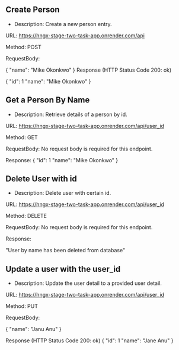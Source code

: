 ## Create Person
* Description: Create a new person entry.

URL: https://hngx-stage-two-task-app.onrender.com/api

Method: POST

RequestBody:

{
"name": "Mike Okonkwo"
}
Response (HTTP Status Code 200: ok)

{
"id": 1
"name": "Mike Okonkwo"
}


## Get a Person By Name
* Description: Retrieve details of a person by id.

URL: https://hngx-stage-two-task-app.onrender.com/api/user_id

Method: GET

RequestBody: No request body is required for this endpoint.

Response:
{
"id": 1
"name": "Mike Okonkwo"
}

## Delete User with id
* Description: Delete user with certain id.

URL: https://hngx-stage-two-task-app.onrender.com/api/user_id

Method: DELETE

RequestBody: No request body is required for this endpoint.

Response:

"User by name <Name of user> has been deleted from database"

## Update a user with the user_id
* Description: Update the user detail to a provided user detail.

URL: https://hngx-stage-two-task-app.onrender.com/api/user_id

Method: PUT

RequestBody:

{
"name": "Janu Anu"
}

Response (HTTP Status Code 200: ok)
{
"id": 1
"name": "Jane Anu"
}

